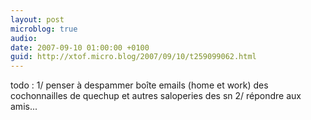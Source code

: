 ```yaml
---
layout: post
microblog: true
audio: 
date: 2007-09-10 01:00:00 +0100
guid: http://xtof.micro.blog/2007/09/10/t259099062.html
---
```

todo : 1/ penser à despammer boîte emails (home et work) des cochonnailles de quechup et autres saloperies des sn 2/ répondre aux amis...
